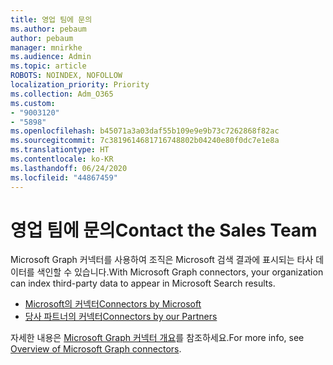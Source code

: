 ```yaml
---
title: 영업 팀에 문의
ms.author: pebaum
author: pebaum
manager: mnirkhe
ms.audience: Admin
ms.topic: article
ROBOTS: NOINDEX, NOFOLLOW
localization_priority: Priority
ms.collection: Adm_O365
ms.custom:
- "9003120"
- "5898"
ms.openlocfilehash: b45071a3a03daf55b109e9e9b73c7262868f82ac
ms.sourcegitcommit: 7c3819614681716748802b04240e80f0dc7e1e8a
ms.translationtype: HT
ms.contentlocale: ko-KR
ms.lasthandoff: 06/24/2020
ms.locfileid: "44867459"
---
```

# <a name="contact-the-sales-team"></a><span data-ttu-id="6c0b4-102">영업 팀에 문의</span><span class="sxs-lookup"><span data-stu-id="6c0b4-102">Contact the Sales Team</span></span>

<span data-ttu-id="6c0b4-103">Microsoft Graph 커넥터를 사용하여 조직은 Microsoft 검색 결과에 표시되는 타사 데이터를 색인할 수 있습니다.</span><span class="sxs-lookup"><span data-stu-id="6c0b4-103">With Microsoft Graph connectors, your organization can index third-party data to appear in Microsoft Search results.</span></span>

- [<span data-ttu-id="6c0b4-104">Microsoft의 커넥터</span><span class="sxs-lookup"><span data-stu-id="6c0b4-104">Connectors by Microsoft</span></span>](https://docs.microsoft.com/microsoftsearch/connectors-gallery#Microsoft)
- [<span data-ttu-id="6c0b4-105">당사 파트너의 커넥터</span><span class="sxs-lookup"><span data-stu-id="6c0b4-105">Connectors by our Partners</span></span>](https://docs.microsoft.com/microsoftsearch/connectors-gallery#Partners)

<span data-ttu-id="6c0b4-106">자세한 내용은 [Microsoft Graph 커넥터 개요](https://docs.microsoft.com/microsoftsearch/connectors-overview)를 참조하세요.</span><span class="sxs-lookup"><span data-stu-id="6c0b4-106">For more info, see [Overview of Microsoft Graph connectors](https://docs.microsoft.com/microsoftsearch/connectors-overview).</span></span>
